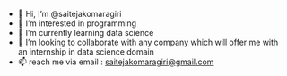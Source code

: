 - 👋 Hi, I’m @saitejakomaragiri
- 👀 I’m interested in programming
- 🌱 I’m currently learning data science
- 💞️ I’m looking to collaborate with any company which will offer me with an internship in data science domain
- 📫 reach me via email : saitejakomaragiri@gmail.com

<!---
saitejakomaragiri/saitejakomaragiri is a ✨ special ✨ repository because its `README.md` (this file) appears on your GitHub profile.
You can click the Preview link to take a look at your changes.
--->
